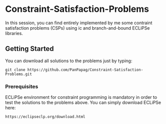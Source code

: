 # Constraint-Satisfaction-Problems

In this session, you can find entirely implemented by me some contraint satisfaction problems (CSPs) using ic and       branch-and-bound ECLiPSe libraries. 

## Getting Started

You can download all solutions to the problems just by typing: 
```
git clone https://github.com/PanPapag/Constraint-Satisfaction-Problems.git
```

### Prerequisites

ECLiPSe environment for constraint programming is mandatory in order to test the solutions to the problems above. You can simply download ECLiPSe here:
```
https://eclipseclp.org/download.html
```
